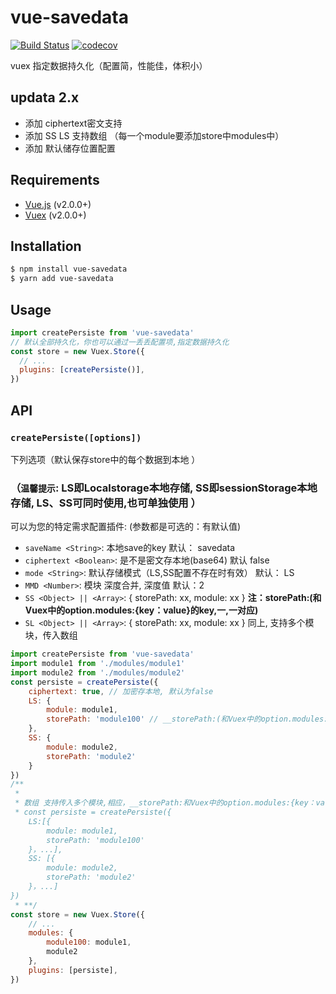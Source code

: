 
# vue-savedata 
[![Build Status](https://www.travis-ci.org/Banlangenn/vue-savedata.svg?branch=master)](https://www.travis-ci.org/Banlangenn/vue-savedata)  [![codecov](https://codecov.io/gh/Banlangenn/vue-savedata/branch/master/graph/badge.svg)](https://codecov.io/gh/Banlangenn/vue-savedata)

 vuex 指定数据持久化（配置简，性能佳，体积小） 
 ## updata 2.x
* 添加 ciphertext密文支持
* 添加 SS LS 支持数组 （每一个module要添加store中modules中）
* 添加 默认储存位置配置
## Requirements

* [Vue.js](https://vuejs.org) (v2.0.0+)
* [Vuex](http://vuex.vuejs.org) (v2.0.0+)

## Installation

```bash
$ npm install vue-savedata
$ yarn add vue-savedata
```

## Usage


```js
import createPersiste from 'vue-savedata'
// 默认全部持久化，你也可以通过一丢丢配置项,指定数据持久化
const store = new Vuex.Store({
  // ...
  plugins: [createPersiste()],
})
```
## API

### `createPersiste([options])`
下列选项（默认保存store中的每个数据到本地  ）
### （`温馨提示`: LS即Localstorage本地存储,    SS即sessionStorage本地存储,   LS、SS可同时使用,也可单独使用 ）
可以为您的特定需求配置插件:
(参数都是可选的：有默认值)
* `saveName <String>`: 本地save的key  默认： savedata
* `ciphertext <Boolean>`: 是不是密文存本地(base64) 默认 false
* `mode <String>`: 默认存储模式（LS,SS配置不存在时有效） 默认： LS
* `MMD <Number>`: 模块 深度合并, 深度值  默认：2
* `SS <Object> || <Array>`: { storePath: xx, module: xx }   __注：storePath:(和Vuex中的option.modules:{key：value}的key,一,一对应)__
* `SL <Object> || <Array>`: { storePath: xx, module: xx }  同上, 支持多个模块，传入数组



```js
import createPersiste from 'vue-savedata'
import module1 from './modules/module1'
import module2 from './modules/module2'
const persiste = createPersiste({
	ciphertext: true, // 加密存本地, 默认为false
	LS: {
		module: module1,
		storePath: 'module100' // __storePath:(和Vuex中的option.modules:{key：value}的key,一,一对应)__
	},
	SS: {
		module: module2,
		storePath: 'module2' 
	}
})
/**
 * 
 * 数组 支持传入多个模块,相应，__storePath:和Vuex中的option.modules:{key：value}的key,一一对应__
 * const persiste = createPersiste({
	LS:[{
		module: module1,
		storePath: 'module100' 
	}，...],
	SS: [{
		module: module2,
		storePath: 'module2' 
	}，...]
})
 * **/
const store = new Vuex.Store({
  	// ...
	modules: {
		module100: module1,
		module2
	},
	plugins: [persiste],
})
```

